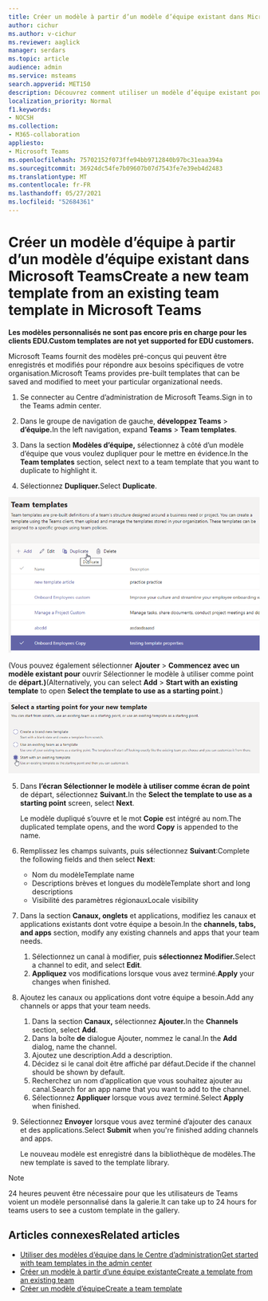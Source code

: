 ```yaml
---
title: Créer un modèle à partir d’un modèle d’équipe existant dans Microsoft Teams
author: cichur
ms.author: v-cichur
ms.reviewer: aaglick
manager: serdars
ms.topic: article
audience: admin
ms.service: msteams
search.appverid: MET150
description: Découvrez comment utiliser un modèle d’équipe existant pour créer un modèle d’équipe dans Microsoft Teams.
localization_priority: Normal
f1.keywords:
- NOCSH
ms.collection:
- M365-collaboration
appliesto:
- Microsoft Teams
ms.openlocfilehash: 75702152f073ffe94bb9712840b97bc31eaa394a
ms.sourcegitcommit: 36924dc54fe7b09607b07d7543fe7e39eb4d2483
ms.translationtype: MT
ms.contentlocale: fr-FR
ms.lasthandoff: 05/27/2021
ms.locfileid: "52684361"
---
```

# <a name="create-a-new-team-template-from-an-existing-team-template-in-microsoft-teams"></a><span data-ttu-id="7fa87-103">Créer un modèle d’équipe à partir d’un modèle d’équipe existant dans Microsoft Teams</span><span class="sxs-lookup"><span data-stu-id="7fa87-103">Create a new team template from an existing team template in Microsoft Teams</span></span>

<span data-ttu-id="7fa87-104">**Les modèles personnalisés ne sont pas encore pris en charge pour les clients EDU.**</span><span class="sxs-lookup"><span data-stu-id="7fa87-104">**Custom templates are not yet supported for EDU customers.**</span></span>

<span data-ttu-id="7fa87-105">Microsoft Teams fournit des modèles pré-conçus qui peuvent être enregistrés et modifiés pour répondre aux besoins spécifiques de votre organisation.</span><span class="sxs-lookup"><span data-stu-id="7fa87-105">Microsoft Teams provides pre-built templates that can be saved and modified to meet your particular organizational needs.</span></span>

1. <span data-ttu-id="7fa87-106">Se connecter au Centre d’administration de Microsoft Teams.</span><span class="sxs-lookup"><span data-stu-id="7fa87-106">Sign in to the Teams admin center.</span></span>

2. <span data-ttu-id="7fa87-107">Dans le groupe de navigation de gauche, **développez Teams**  >  **d’équipe.**</span><span class="sxs-lookup"><span data-stu-id="7fa87-107">In the left navigation, expand **Teams** > **Team templates**.</span></span>

3. <span data-ttu-id="7fa87-108">Dans la section **Modèles d’équipe,** sélectionnez à côté d’un modèle d’équipe que vous voulez dupliquer pour le mettre en évidence.</span><span class="sxs-lookup"><span data-stu-id="7fa87-108">In the **Team templates** section, select next to a team template that you want to duplicate to highlight it.</span></span>

4. <span data-ttu-id="7fa87-109">Sélectionnez **Dupliquer.**</span><span class="sxs-lookup"><span data-stu-id="7fa87-109">Select **Duplicate**.</span></span>

![Image de la boîte de dialogue Modèles d’équipe avec L’ajout mis en évidence.](media/template-duplicate.png)

<span data-ttu-id="7fa87-111">(Vous pouvez également sélectionner **Ajouter**  >  **Commencez avec un modèle existant pour** ouvrir Sélectionner le modèle à utiliser comme point de **départ.)**</span><span class="sxs-lookup"><span data-stu-id="7fa87-111">(Alternatively, you can select **Add** > **Start with an existing template** to open **Select the template to use as a starting point**.)</span></span>

![Image des modèles d’équipe avec l’écran de point de départ Démarrer avec un modèle existant mis en évidence.](media/template-start-existing-template.png)

5. <span data-ttu-id="7fa87-113">Dans **l’écran Sélectionner le modèle à utiliser comme écran de point** de départ, sélectionnez **Suivant.**</span><span class="sxs-lookup"><span data-stu-id="7fa87-113">In the **Select the template to use as a starting point** screen, select **Next**.</span></span>

    <span data-ttu-id="7fa87-114">Le modèle dupliqué s’ouvre et le mot **Copie** est intégré au nom.</span><span class="sxs-lookup"><span data-stu-id="7fa87-114">The duplicated template opens, and the word **Copy** is appended to the name.</span></span>

6. <span data-ttu-id="7fa87-115">Remplissez les champs suivants, puis sélectionnez **Suivant**:</span><span class="sxs-lookup"><span data-stu-id="7fa87-115">Complete the following fields and then select **Next**:</span></span>
    - <span data-ttu-id="7fa87-116">Nom du modèle</span><span class="sxs-lookup"><span data-stu-id="7fa87-116">Template name</span></span>
    - <span data-ttu-id="7fa87-117">Descriptions brèves et longues du modèle</span><span class="sxs-lookup"><span data-stu-id="7fa87-117">Template short and long descriptions</span></span>
    - <span data-ttu-id="7fa87-118">Visibilité des paramètres régionaux</span><span class="sxs-lookup"><span data-stu-id="7fa87-118">Locale visibility</span></span>  

7. <span data-ttu-id="7fa87-119">Dans la section **Canaux, onglets** et applications, modifiez les canaux et applications existants dont votre équipe a besoin.</span><span class="sxs-lookup"><span data-stu-id="7fa87-119">In the **channels, tabs, and apps** section, modify any existing channels and apps that your team needs.</span></span>

    1. <span data-ttu-id="7fa87-120">Sélectionnez un canal à modifier, puis **sélectionnez Modifier.**</span><span class="sxs-lookup"><span data-stu-id="7fa87-120">Select a channel to edit, and select **Edit**.</span></span>
    2. <span data-ttu-id="7fa87-121">**Appliquez** vos modifications lorsque vous avez terminé.</span><span class="sxs-lookup"><span data-stu-id="7fa87-121">**Apply** your changes when finished.</span></span>

8. <span data-ttu-id="7fa87-122">Ajoutez les canaux ou applications dont votre équipe a besoin.</span><span class="sxs-lookup"><span data-stu-id="7fa87-122">Add any channels or apps that your team needs.</span></span>

    1. <span data-ttu-id="7fa87-123">Dans la section **Canaux,** sélectionnez **Ajouter.**</span><span class="sxs-lookup"><span data-stu-id="7fa87-123">In the **Channels** section, select **Add**.</span></span>
    2. <span data-ttu-id="7fa87-124">Dans la boîte **de** dialogue Ajouter, nommez le canal.</span><span class="sxs-lookup"><span data-stu-id="7fa87-124">In the **Add** dialog, name the channel.</span></span>
    3. <span data-ttu-id="7fa87-125">Ajoutez une description.</span><span class="sxs-lookup"><span data-stu-id="7fa87-125">Add a description.</span></span>
    4. <span data-ttu-id="7fa87-126">Décidez si le canal doit être affiché par défaut.</span><span class="sxs-lookup"><span data-stu-id="7fa87-126">Decide if the channel should be shown by default.</span></span>
    5. <span data-ttu-id="7fa87-127">Recherchez un nom d’application que vous souhaitez ajouter au canal.</span><span class="sxs-lookup"><span data-stu-id="7fa87-127">Search for an app name that you want to add to the channel.</span></span>
    6. <span data-ttu-id="7fa87-128">Sélectionnez **Appliquer** lorsque vous avez terminé.</span><span class="sxs-lookup"><span data-stu-id="7fa87-128">Select **Apply** when finished.</span></span>

7. <span data-ttu-id="7fa87-129">Sélectionnez **Envoyer** lorsque vous avez terminé d’ajouter des canaux et des applications.</span><span class="sxs-lookup"><span data-stu-id="7fa87-129">Select **Submit** when you're finished adding channels and apps.</span></span>

    <span data-ttu-id="7fa87-130">Le nouveau modèle est enregistré dans la bibliothèque de modèles.</span><span class="sxs-lookup"><span data-stu-id="7fa87-130">The new template is saved to the template library.</span></span>

> [!Note]
> <span data-ttu-id="7fa87-131">24 heures peuvent être nécessaire pour que les utilisateurs de Teams voient un modèle personnalisé dans la galerie.</span><span class="sxs-lookup"><span data-stu-id="7fa87-131">It can take up to 24 hours for teams users to see a custom template in the gallery.</span></span>

## <a name="related-articles"></a><span data-ttu-id="7fa87-132">Articles connexes</span><span class="sxs-lookup"><span data-stu-id="7fa87-132">Related articles</span></span>

- [<span data-ttu-id="7fa87-133">Utiliser des modèles d’équipe dans le Centre d’administration</span><span class="sxs-lookup"><span data-stu-id="7fa87-133">Get started with team templates in the admin center</span></span>](get-started-with-teams-templates-in-the-admin-console.md)
- [<span data-ttu-id="7fa87-134">Créer un modèle à partir d’une équipe existante</span><span class="sxs-lookup"><span data-stu-id="7fa87-134">Create a template from an existing team</span></span>](create-template-from-existing-team.md)
- [<span data-ttu-id="7fa87-135">Créer un modèle d’équipe</span><span class="sxs-lookup"><span data-stu-id="7fa87-135">Create a team template</span></span>](create-a-team-template.md)